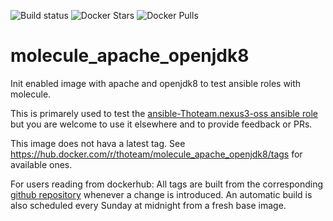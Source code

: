 ![Build status](https://img.shields.io/github/actions/workflow/status/docker-ThoTeam/molecule_apache_openjdk8/build-and-push.yml) ![Docker Stars](https://img.shields.io/docker/stars/thoteam/molecule_apache_openjdk8.svg) ![Docker Pulls](https://img.shields.io/docker/pulls/thoteam/molecule_apache_openjdk8.svg)
# molecule_apache_openjdk8
Init enabled image with apache and openjdk8 to test ansible roles with molecule.

This is primarely used to test the [ansible-Thoteam.nexus3-oss ansible role](https://github.com/ansible-ThoTeam/nexus3-oss/)
but you are welcome to use it elsewhere and to provide feedback or PRs.

This image does not hava a latest tag. See https://hub.docker.com/r/thoteam/molecule_apache_openjdk8/tags for available ones.

For users reading from dockerhub:
All tags are built from the corresponding [github repository](https://github.com/docker-ThoTeam/molecule_apache_openjdk8)
whenever a change is introduced. An automatic build is also scheduled every Sunday at midnight from a fresh base image.
